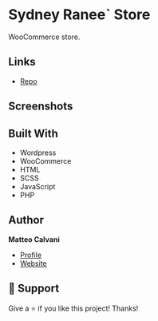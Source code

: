 # Sydney Ranee` Store

<p>WooCommerce store.</p>

## Links

- [Repo](https://github.com/1987mat/Sydney-Ranee-Store 'Repo')

<!-- - [Live](<Homepage url> 'Live View') -->

## Screenshots

<!-- <img src="" width="400"/> -->

## Built With

- Wordpress
- WooCommerce
- HTML
- SCSS
- JavaScript
- PHP

## Author

**Matteo Calvani**

- [Profile](https://github.com/1987mat 'Matteo Calvani')
- [Website](https://1987mat.github.io/Portfolio_Site 'Welcome')

## 🤝 Support

Give a ⭐️ if you like this project! Thanks!
